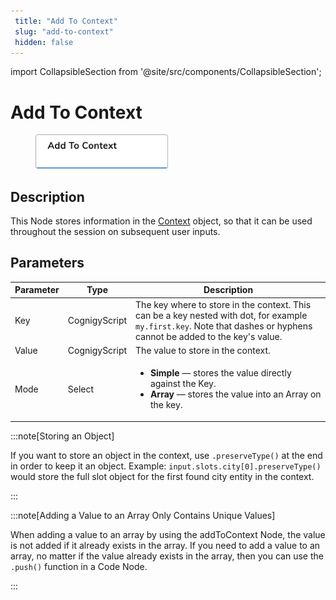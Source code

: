 ```yaml
---
 title: "Add To Context" 
 slug: "add-to-context" 
 hidden: false 
---
```

import CollapsibleSection from '@site/src/components/CollapsibleSection';

# Add To Context

<figure>
  <img class="image-center" src="../../../../../static/img/_assets/ai/build/node-reference/logic/add-to-context.png" width="50%" />
</figure>

## Description

This Node stores information in the [Context](../../../test/interaction-panel/context.md) object, so that it can be used throughout the session on subsequent user inputs. 

## Parameters

| Parameter | Type          | Description                                                                                                                                                           |
|-----------|---------------|-----------------------------------------------------------------------------------------------------------------------------------------------------------------------|
| Key       | CognigyScript | The key where to store in the context. This can be a key nested with dot, for example `my.first.key`. Note that dashes or hyphens cannot be added to the key's value. |
| Value     | CognigyScript | The value to store in the context.                                                                                                                                    |
| Mode      | Select        | <ul><li>**Simple** — stores the value directly against the Key.</li><li>**Array** — stores the value into an Array on the key.</li></ul>                              |

:::note[Storing an Object]

  If you want to store an object in the context, use `.preserveType()` at the end in order to keep it an object. Example: `input.slots.city[0].preserveType()` would store the full slot object for the first found city entity in the context.

:::


:::note[Adding a Value to an Array Only Contains Unique Values]

  When adding a value to an array by using the addToContext Node, the value is not added if it already exists in the array. If you need to add a value to an array, no matter if the value already exists in the array, then you can use the `.push()` function in a Code Node.

:::

